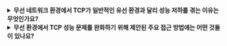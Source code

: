 <details>
<summary><strong>무선 네트워크 환경에서 TCP가 일반적인 유선 환경과 달리 성능 저하를 겪는 이유는 무엇인가요?</strong></summary>

TCP는 송수신 간 손실이나 오류가 발생하면 이를 네트워크 혼잡의 신호로 인식하여 혼잡 윈도를 축소하고 송신률을 낮춥니다.  
그러나 무선 네트워크에서는 높은 비트 오류율이나 핸드오프로 인한 패킷 손실이 자주 발생하는데, 이 경우 실제로 혼잡이 발생하지 않았음에도 불구하고 TCP는 불필요하게 송신률을 감소시키게 됩니다.
</details>

<details>
<summary><strong>무선 환경에서 TCP 성능 문제를 완화하기 위해 제안된 주요 접근 방법에는 어떤 것들이 있나요?</strong></summary>

1. 지역 복구(Local Recovery): 무선 링크에서 발생한 오류를 해당 링크에서 ARQ나 FEC 기법을 통해 복구하여 TCP 송신자는 오류 복구 사실을 인지하지 못하도록 하는 방법입니다.
2. TCP 송신자의 무선 링크 인지: 송신자와 수신자가 무선 링크에 의해 발생한 오류와 유선 네트워크의 혼잡으로 인한 오류를 구분할 수 있게 하여, 오직 혼잡으로 인한 손실에 대해서만 혼잡 제어를 수행하도록 하는 방법입니다.
3. 연결 분리(Split-connection) 방식: 무선 구간과 유선 구간을 분리하여 두 개의 트랜스포트 연결로 관리함으로써, 무선 부분에 특화된 복구 프로토콜을 적용하고 전체 성능을 개선하는 방법입니다.
</details>